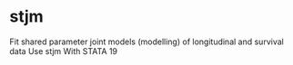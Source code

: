 # stjm
Fit shared parameter joint models (modelling) of longitudinal and survival data Use stjm With STATA 19
